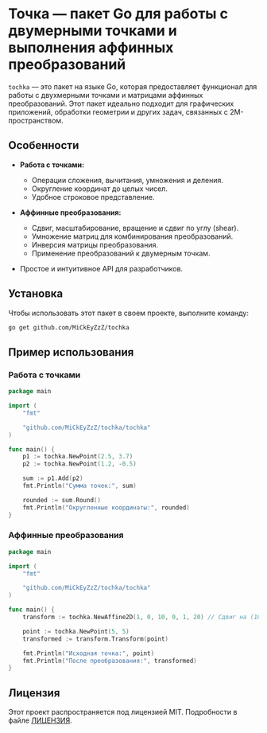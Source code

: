 # Точка — пакет Go для работы с двумерными точками и выполнения аффинных преобразований

`tochka` — это пакет на языке Go, которая предоставляет функционал для работы
с двухмерными точками и матрицами аффинных преобразований. Этот пакет идеально
подходит для графических приложений, обработки геометрии и других задач,
связанных с 2М-пространством.

## Особенности

- **Работа с точками:**
  - Операции сложения, вычитания, умножения и деления.
  - Округление координат до целых чисел.
  - Удобное строковое представление.

- **Аффинные преобразования:**
  - Сдвиг, масштабирование, вращение и сдвиг по углу (shear).
  - Умножение матриц для комбинирования преобразований.
  - Инверсия матрицы преобразования.
  - Применение преобразований к двумерным точкам.

- Простое и интуитивное API для разработчиков.

## Установка

Чтобы использовать этот пакет в своем проекте, выполните команду:

```zsh
go get github.com/MiCkEyZzZ/tochka
```

## Пример использования

### Работа с точками

```go
package main

import (
	"fmt"

	"github.com/MiCkEyZzZ/tochka/tochka"
)

func main() {
	p1 := tochka.NewPoint(2.5, 3.7)
	p2 := tochka.NewPoint(1.2, -0.5)

	sum := p1.Add(p2)
	fmt.Println("Сумма точек:", sum)

	rounded := sum.Round()
	fmt.Println("Округленные координаты:", rounded)
}
```

### Аффинные преобразования

```go
package main

import (
	"fmt"

	"github.com/MiCkEyZzZ/tochka/tochka"
)

func main() {
	transform := tochka.NewAffine2D(1, 0, 10, 0, 1, 20) // Сдвиг на (10, 20)

	point := tochka.NewPoint(5, 5)
	transformed := transform.Transform(point)

	fmt.Println("Исходная точка:", point)
	fmt.Println("После преобразования:", transformed)
}
```

## Лицензия

Этот проект распространяется под лицензией MIT. Подробности в файле [ЛИЦЕНЗИЯ](./LICENSE).
